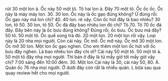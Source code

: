 rút 30 một lon à. Ốc này 50 một tô. Tô hai lon à. Đây 70 một tô. Ốc ốc ốc. Ốc này là máy máy lon. 30. 30 lon. Ốc này là ốc gạo đúng không? Ừ đúng rồi. Ốc gạo này má lon chị? 40. 40 lon. rẻ vậy. Còn ốc hút đây là bao nhiêu? 30 lon, tô 50. 30 lon, tô 50. Ốc đá đây bao nhiêu lon đó chị? Tô 70. Tô 70 ốc đá đây. Đây bên này là ốc bưu đúng không? Đúng rồi, ốc bưu. Ốc bưu má đây? 50 tô. 50 một tô. Ốc quế song trà đó. 20 một lon. 20 một lon rồi vậy. Loại này là 20 nha mọi người. Còn cái này. Ốc mỡ. Ốc mỡ này. Ốc mỡ 30 một lon. Ốc mỡ 30 lon. Một lon ốc gạo nghen. Cho em thêm một lon ốc hút với ốc bưu đây nghen. Là bao nhiêu lon đây chị ơi? Cái này 50 một tô. 50 một tô à. 50 một tô đây nha mọi người. Thì bán ở đây là từ mấy giờ tới mấy giờ vậy chị? 7:00 sáng đến 10:00 đêm. 30. Một lon Cái này là 30, cái này 50, 80. À. Quán ốc 76 nha mọi người. Ở dưới đây còn rất là nhiều quán. L bữa sau qua quay review hết cho mọi người.